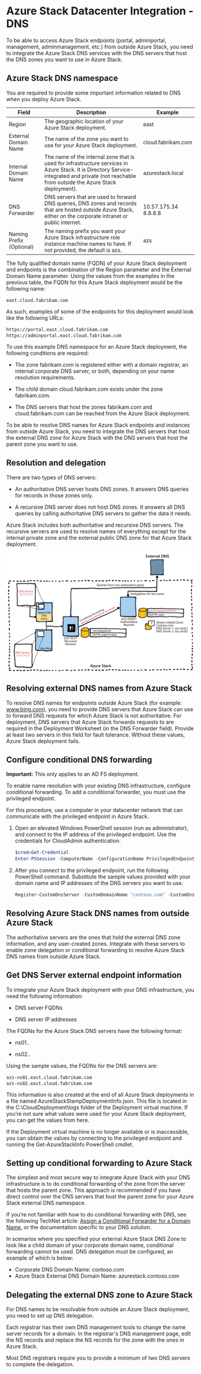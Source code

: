 # Azure Stack Datacenter Integration - DNS

To be able to access Azure Stack endpoints (portal, adminportal, management, adminmanagement, etc.) from outside Azure Stack, you need to integrate the Azure Stack DNS services with the DNS servers that host the DNS zones you want to use in Azure Stack.

## Azure Stack DNS namespace

You are required to provide some important information related to DNS when you deploy Azure Stack.

|Field|Description|Example|
|---------|---------|---------|
|Region|The geographic location of your Azure Stack deployment.|east|
|External Domain Name|The name of the zone you want to use for your Azure Stack deployment.|cloud.fabrikam.com|
|Internal Domain Name|The name of the internal zone that is used for infrastructure services in Azure Stack. It is Directory Service-integrated and private (not reachable from outside the Azure Stack deployment).|azurestack.local|
|DNS Forwarder|DNS servers that are used to forward DNS queries, DNS zones and records that are hosted outside Azure Stack, either on the corporate intranet or public internet.|10.57.175.34<br>8.8.8.8|
|Naming Prefix (Optional)|The naming prefix you want your Azure Stack infrastructure role instance machine names to have. If not provided, the default is azs.|azs|

The fully qualified domain name (FQDN) of your Azure Stack deployment and endpoints is the combination of the Region parameter and the External Domain Name parameter. Using the values from the examples in the previous table, the FQDN for this Azure Stack deployment would be the following name:

    east.cloud.fabrikam.com

As such, examples of some of the endpoints for this deployment would look like the following URLs:

    https://portal.east.cloud.fabrikam.com
    https://adminportal.east.cloud.fabrikam.com

To use this example DNS namespace for an Azure Stack deployment, the following conditions are required:

- The zone fabrikam.com is registered either with a domain registrar, an internal corporate DNS server, or both, depending on your name resolution requirements.

- The child domain cloud.fabrikam.com exists under the zone fabrikam.com.

- The DNS servers that host the zones fabrikam.com and cloud.fabrikam.com can be reached from the Azure Stack deployment.

To be able to resolve DNS names for Azure Stack endpoints and instances from outside Azure Stack, you need to integrate the DNS servers that host the external DNS zone for Azure Stack with the DNS servers that host the parent zone you want to use.

## Resolution and delegation

There are two types of DNS servers:

- An authoritative DNS server hosts DNS zones. It answers DNS queries for records in those zones only.

- A recursive DNS server does not host DNS zones. It answers all DNS queries by calling authoritative DNS servers to gather the data it needs.

Azure Stack includes both authoritative and recursive DNS servers. The recursive servers are used to resolve names of everything except for the internal private zone and the external public DNS zone for that Azure Stack deployment.

![Azure Stack Datacenter Integration - DNS](media/azure-stack-datacenter-integration-dns.png)

## Resolving external DNS names from Azure Stack

To resolve DNS names for endpoints outside Azure Stack (for example: www.bing.com), you need to provide DNS servers that Azure Stack can use to forward DNS requests for which Azure Stack is not authoritative. For deployment, DNS servers that Azure Stack forwards requests to are required in the Deployment Worksheet (in the DNS Forwarder field). Provide at least two servers in this field for fault tolerance. Without these values, Azure Stack deployment fails.

## Configure conditional DNS forwarding

**Important:** This only applies to an AD FS deployment.

To enable name resolution with your existing DNS infrastructure, configure conditional forwarding. To add a conditional forwarder, you must use the privileged endpoint.

For this procedure, use a computer in your datacenter network that can communicate with the privileged endpoint in Azure Stack.

1. Open an elevated Windows PowerShell session (run as administrator), and connect to the IP address of the privileged endpoint. Use the credentials for CloudAdmin authentication.

    ```PowerShell
    $cred=Get-Credential
    Enter-PSSession -ComputerName -ConfigurationName PrivilegedEndpoint -Credential $cred
    ```

2. After you connect to the privileged endpoint, run the following PowerShell command. Substitute the sample values provided with your domain name and IP addresses of the DNS servers you want to use.

    ```PowerShell
    Register-CustomDnsServer -CustomDomainName "contoso.com" -CustomDnsIPAddresses "192.168.1.1","192.168.1.2"
    ```

## Resolving Azure Stack DNS names from outside Azure Stack

The authoritative servers are the ones that hold the external DNS zone information, and any user-created zones. Integrate with these servers to enable zone delegation or conditional forwarding to resolve Azure Stack DNS names from outside Azure Stack.

## Get DNS Server external endpoint information

To integrate your Azure Stack deployment with your DNS infrastructure, you need the following information:

- DNS server FQDNs

- DNS server IP addresses

The FQDNs for the Azure Stack DNS servers have the following format:

- ns01..

- ns02..

Using the sample values, the FQDNs for the DNS servers are:

    azs-ns01.east.cloud.fabrikam.com
    azs-ns02.east.cloud.fabrikam.com

This information is also created at the end of all Azure Stack deployments in a file named AzureStackStampDeploymentInfo.json. This file is located in the C:\CloudDeployment\logs folder of the Deployment virtual machine. If you’re not sure what values were used for your Azure Stack deployment, you can get the values from here.

If the Deployment virtual machine is no longer available or is inaccessible, you can obtain the values by connecting to the privileged endpoint and running the Get-AzureStackInfo PowerShell cmdlet.

## Setting up conditional forwarding to Azure Stack

The simplest and most secure way to integrate Azure Stack with your DNS infrastructure is to do conditional forwarding of the zone from the server that hosts the parent zone. This approach is recommended if you have direct control over the DNS servers that host the parent zone for your Azure Stack external DNS namespace.

If you’re not familiar with how to do conditional forwarding with DNS, see the following TechNet article: [Assign a Conditional Forwarder for a Domain Name](https://docs.microsoft.com/en-us/previous-versions/windows/it-pro/windows-server-2008-R2-and-2008/cc794735(v=ws.10)), or the documentation specific to your DNS solution.

In scenarios where you specified your external Azure Stack DNS Zone to look like a child domain of your corporate domain name, conditional forwarding cannot be used. DNS delegation must be configured, an example of which is below:

- Corporate DNS Domain Name: contoso.com
- Azure Stack External DNS Domain Name: azurestack.contoso.com

## Delegating the external DNS zone to Azure Stack

For DNS names to be resolvable from outside an Azure Stack deployment, you need to set up DNS delegation.

Each registrar has their own DNS management tools to change the name server records for a domain. In the registrar's DNS management page, edit the NS records and replace the NS records for the zone with the ones in Azure Stack.

Most DNS registrars require you to provide a minimum of two DNS servers to complete the delegation.